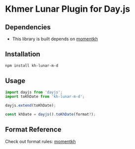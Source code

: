 # Khmer Lunar Plugin for Day.js

## Dependencies

- This library is built depends on [momentkh](https://github.com/ThyrithSor/momentkh)

## Installation

```bash
npm install kh-lunar-m-d
```

## Usage

```javascript
import dayjs from 'dayjs';
import toKhDate from 'kh-lunar-m-d';

dayjs.extend(toKhDate);

const khDate = dayjs().toKhDate(format?);
```

## Format Reference

Check out format rules: [momentkh](https://github.com/ThyrithSor/momentkh#format)
